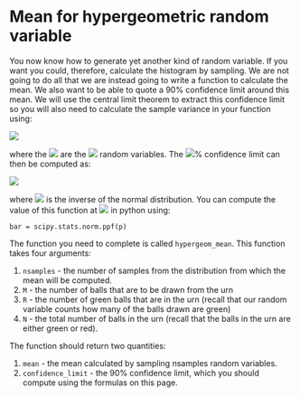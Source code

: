 # Mean for hypergeometric random variable

You now know how to generate yet another kind of random variable.  If you want you could, therefore, calculate the histogram by sampling.  We are not going to do all that we are instead going to write a function to calculate the mean.  We also want to be able to quote a 90% confidence limit around this mean.  We will use the central limit theorem to extract this confidence limit so you will also need to calculate the sample variance in your function using:

![](https://render.githubusercontent.com/render/math?math=S^2=\frac{n}{n-1}\left[\left(\frac{1}{n}\sum_{i=1}^nX_i^2\right)-\left(\frac{1}{n}\sum_{i=1}^nX_i\right)^2\right])

where the ![](https://render.githubusercontent.com/render/math?math=X_i) are the ![](https://render.githubusercontent.com/render/math?math=n) random variables.  The ![](https://render.githubusercontent.com/render/math?math=p\times100)% confidence limit can then be computed as:

![](https://render.githubusercontent.com/render/math?math=\epsilon=\sqrt{\frac{S^2}{n}}\Phi^{-1}\left(\frac{p+1}{2}\right))

where ![](https://render.githubusercontent.com/render/math?math=\Phi^{-1}) is the inverse of the normal distribution.  You can compute the value of this function at ![](https://render.githubusercontent.com/render/math?math=p) in python using:

````
bar = scipy.stats.norm.ppf(p)
````

The function you need to complete is called `hypergeom_mean`.  This function takes four arguments:

1. `nsamples` - the number of samples from the distribution from which the mean will be computed.
2. `M` - the number of balls that are to be drawn from the urn
3. `R` - the number of green balls that are in the urn (recall that our random variable counts how many of the balls drawn are green)
4. `N` - the total number of balls in the urn (recall that the balls in the urn are either green or red).
 
The function should return two quantities:

1. `mean` - the mean calculated by sampling nsamples random variables.
2. `confidence_limit` - the 90% confidence limit, which you should compute using the formulas on this page.
